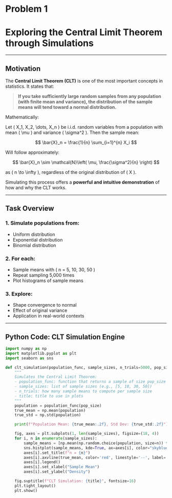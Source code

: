 # Problem 1
 # Exploring the Central Limit Theorem through Simulations

---

##  Motivation

The **Central Limit Theorem (CLT)** is one of the most important concepts in statistics. It states that:

> **If you take sufficiently large random samples from any population (with finite mean and variance), the distribution of the sample means will tend toward a normal distribution.**

Mathematically:

Let \( X_1, X_2, \dots, X_n \) be i.i.d. random variables from a population with mean \( \mu \) and variance \( \sigma^2 \). Then the sample mean:

$$
\bar{X}_n = \frac{1}{n} \sum_{i=1}^{n} X_i
$$

Will follow approximately:

$$
\bar{X}_n \sim \mathcal{N}\left( \mu, \frac{\sigma^2}{n} \right)
$$

as \( n \to \infty \), regardless of the original distribution of \( X \).

Simulating this process offers a **powerful and intuitive demonstration** of how and why the CLT works.

---

## Task Overview

### 1. Simulate populations from:
- Uniform distribution
- Exponential distribution
- Binomial distribution

### 2. For each:
- Sample means with \( n = 5, 10, 30, 50 \)
- Repeat sampling 5,000 times
- Plot histograms of sample means

### 3. Explore:
- Shape convergence to normal
- Effect of original variance
- Application in real-world contexts

---

##  Python Code: CLT Simulation Engine

```python
import numpy as np
import matplotlib.pyplot as plt
import seaborn as sns

def clt_simulation(population_func, sample_sizes, n_trials=5000, pop_size=100000, title=""):
    """
    Simulates the Central Limit Theorem:
    - population_func: function that returns a sample of size pop_size
    - sample_sizes: list of sample sizes (e.g., [5, 10, 30, 50])
    - n_trials: how many sample means to compute per sample size
    - title: title to use in plots
    """
    population = population_func(pop_size)
    true_mean = np.mean(population)
    true_std = np.std(population)

    print(f"Population Mean: {true_mean:.2f}, Std Dev: {true_std:.2f}")

    fig, axes = plt.subplots(1, len(sample_sizes), figsize=(18, 4))
    for i, n in enumerate(sample_sizes):
        sample_means = [np.mean(np.random.choice(population, size=n)) for _ in range(n_trials)]
        sns.histplot(sample_means, kde=True, ax=axes[i], color="skyblue", stat="density")
        axes[i].set_title(f"n = {n}")
        axes[i].axvline(true_mean, color='red', linestyle='--', label='True Mean')
        axes[i].legend()
        axes[i].set_xlabel("Sample Mean")
        axes[i].set_ylabel("Density")

    fig.suptitle(f"CLT Simulation: {title}", fontsize=16)
    plt.tight_layout()
    plt.show()
```
